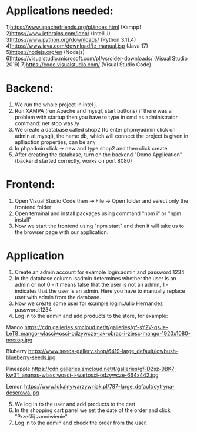 # Applications needed:
1)https://www.apachefriends.org/pl/index.html (Xampp)
2)https://www.jetbrains.com/idea/ (IntelliJ)
3)https://www.python.org/downloads/ (Python 3.11.4)
4)https://www.java.com/download/ie_manual.jsp (Java 17)
5)https://nodejs.org/en (Nodejs)
6)https://visualstudio.microsoft.com/pl/vs/older-downloads/  (Visual Studio 2019)
7)https://code.visualstudio.com/ (Visual Studio Code)


 # Backend:
1) We run the whole project in intelij.
2) Run XAMPA (run Apache and mysql, start buttons)
if there was a problem with startup then you have to type in cmd as administrator command: net stop was /y
3) We create a database called shop2 (to enter phpmyadmin click on admin at mysql), the name db, which will connect the project is
given in aplliaction properties, can be any
4) In phpadmin click -> new and type shop2 and then click create.
5) After creating the database, turn on the backend "Demo Application" (backend started correctly, works on port 8080)

# Frontend:
1) Open Visual Studio Code then -> File -> Open folder and select only the frontend folder
1) Open terminal and install packages using command "npm i" or "npm install"
2) Now we start the frontend using "npm start" and then it will take us to the browser page with our application.

# Application
1) Create an admin account for example login:admin and password:1234
2) In the database column isadmin determines whether the user is an admin or not 0 - it means false that the user is not an admin,
1 - indicates that the user is an admin. Here you have to manually replace user with admin from the database.
3) Now we create some user for example login:Julio Hernandez password:1234
4) Log in to the admin and add products to the store, for example:

Mango
https://cdn.galleries.smcloud.net/t/galleries/gf-sY2V-qsJe-LeT8_mango-wlasciwosci-odzywcze-jak-obrac-i-zjesc-mango-1920x1080-nocrop.jpg

Bluberry
https://www.seeds-gallery.shop/6419-large_default/lowbush-blueberry-seeds.jpg

Pineapple
https://cdn.galleries.smcloud.net/t/galleries/gf-D2sz-9BK7-kw3T_ananas-wlasciwosci-i-wartosci-odzywcze-664x442.jpg

Lemon
https://www.lokalnywarzywniak.pl/787-large_default/cytryna-deserowa.jpg


5) We log in to the user and add products to the cart.
6) In the shopping cart panel we set the date of the order and click "Prześlij zamówienie".
7) Log in to the admin and check the order from the user.